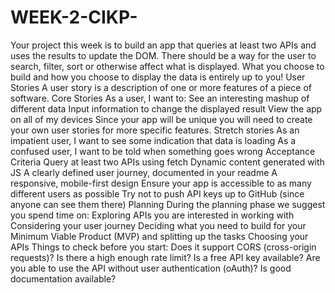 # WEEK-2-CIKP-
Your project this week is to build an app that queries at least two APIs and uses the results to update the DOM. There should be a way for the user to search, filter, sort or otherwise affect what is displayed.
What you choose to build and how you choose to display the data is entirely up to you!
User Stories
A user story is a description of one or more features of a piece of software.
Core Stories
As a user, I want to:
See an interesting mashup of different data
Input information to change the displayed result
View the app on all of my devices
Since your app will be unique you will need to create your own user stories for more specific features.
Stretch stories
As an impatient user, I want to see some indication that data is loading
As a confused user, I want to be told when something goes wrong
Acceptance Criteria
Query at least two APIs using fetch
Dynamic content generated with JS
A clearly defined user journey, documented in your readme
A responsive, mobile-first design
Ensure your app is accessible to as many different users as possible
Try not to push API keys up to GitHub (since anyone can see them there)
Planning
During the planning phase we suggest you spend time on:
Exploring APIs you are interested in working with
Considering your user journey
Deciding what you need to build for your Minimum Viable Product (MVP) and splitting up the tasks
Choosing your APIs
Things to check before you start:
Does it support CORS (cross-origin requests)?
Is there a high enough rate limit?
Is a free API key available?
Are you able to use the API without user authentication (oAuth)?
Is good documentation available?
